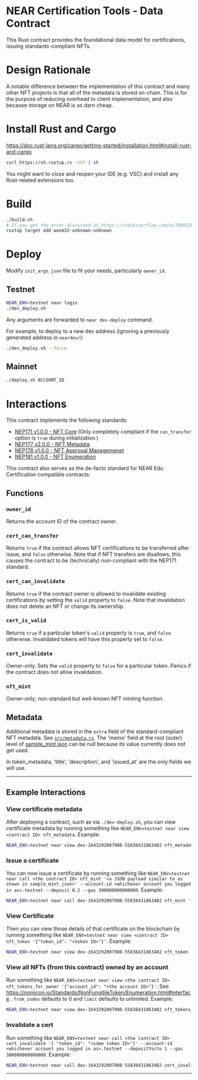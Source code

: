 # NEAR Certification Tools - Data Contract

This Rust contract provides the foundational data model for certifications, issuing standards-compliant NFTs.

# Design Rationale

A notable difference between the implementation of this contract and many other NFT projects is that all of the metadata
is stored on-chain. This is for the purpose of reducing overhead to client implementation, and also because storage on
NEAR is so darn cheap.

# Install Rust and Cargo
https://doc.rust-lang.org/cargo/getting-started/installation.html#install-rust-and-cargo
```bash
curl https://sh.rustup.rs -sSf | sh
```
You might want to close and reopen your IDE (e.g. VSC) and install any Rust-related extensions too.

# Build

```bash
./build.sh
# If you get the error discussed at https://stackoverflow.com/a/70883283/470749, try first running:
rustup target add wasm32-unknown-unknown
```

# Deploy

Modify `init_args.json` file to fit your needs, particularly `owner_id`.

## Testnet

```bash
NEAR_ENV=testnet near login
./dev_deploy.sh
```

Any arguments are forwarded to `near dev-deploy` command.

For example, to deploy to a new dev address (ignoring a previously generated address in `neardev/`):

```bash
./dev_deploy.sh --force
```

## Mainnet

```bash
./deploy.sh ACCOUNT_ID
```

# Interactions

This contract implements the following standards:

* [NEP171 v1.0.0 - NFT Core](https://github.com/near/NEPs/blob/master/specs/Standards/NonFungibleToken/Core.md) (Only
  completely compliant if the `can_transfer` option is `true` during initialization.)
* [NEP177 v2.0.0 - NFT Metadata](https://github.com/near/NEPs/blob/master/specs/Standards/NonFungibleToken/Metadata.md)
* [NEP178 v1.0.0 - NFT Approval Managemenet](https://github.com/near/NEPs/blob/master/specs/Standards/NonFungibleToken/ApprovalManagement.md)
* [NEP181 v1.0.0 - NFT Enumeration](https://github.com/near/NEPs/blob/master/specs/Standards/NonFungibleToken/Enumeration.md)

This contract also serves as the de-facto standard for NEAR Edu Certification compatible contracts:

## Functions

### `owner_id`

Returns the account ID of the contract owner.

### `cert_can_transfer`

Returns `true` if the contract allows NFT certifications to be transferred after issue, and `false` otherwise. Note that
if NFT transfers are disallows, this causes the contract to be (technically) non-compliant with the NEP171 standard.

### `cert_can_invalidate`

Returns `true` if the contract owner is allowed to invalidate existing certifications by setting the `valid` property
to `false`. Note that invalidation does not delete an NFT or change its ownership.

### `cert_is_valid`

Returns `true` if a particular token's `valid` property is `true`, and `false` otherwise. Invalidated tokens will have
this property set to `false`.

### `cert_invalidate`

Owner-only. Sets the `valid` property to `false` for a particular token. Panics if the contract does not allow
invalidation.

### `nft_mint`

Owner-only; non-standard but well-known NFT minting function.

## Metadata

Additional metadata is stored in the `extra` field of the standard-compliant NFT metadata.
See [`src/metadata.rs`](src/metadata.rs).
The 'memo' field at the root (outer) level of [sample_mint.json](sample_mint.json) can be null because its value currently does not get used.

In token_metadata, 'title', 'description', and 'issued_at' are the only fields we will use.

----
## Example Interactions

### View certificate metadata
After deploying a contract, such as via `./dev-deploy.sh`, you can view certificate metadata by running something like `NEAR_ENV=testnet near view <contract ID> nft_metadata`. Example:
```bash
NEAR_ENV=testnet near view dev-1643292007908-55838431863482 nft_metadata
```

### Issue a certificate
You can now issue a certificate by running something like `NEAR_ENV=testnet near call <the contract ID> nft_mint '<a JSON payload similar to as shown in sample_mint.json>' --account-id <whichever account you logged in as>.testnet --deposit 0.2 --gas 300000000000000`. Example:
```bash
NEAR_ENV=testnet near call dev-1643292007908-55838431863482 nft_mint '{  "token_id": "103216412112497cb6c193152a27c49a",  "receiver_account_id": "hatchet.testnet",  "token_metadata": {    "title": "Certified White Hat Hacker",    "description": "This certifies that the recipient has fulfilled Organization, Inc.s requirements as a white hat hacker.",    "media": null,    "media_hash": null,    "copies": 1,    "issued_at": "2021-11-28 13:00",    "expires_at": null,    "starts_at": null,    "updated_at": null,    "extra": null,    "reference": null,    "reference_hash": null  },  "certification_metadata": {    "authority_id": "john_instructor.near",    "authority_name": "John Instructor",    "program": "TR101",    "program_name": "White hat hacking with transferable certification",    "program_link": "https://near.university",    "program_start_date": null,    "program_end_date": null,    "original_recipient_id": "hatchet.testnet",    "original_recipient_name": "Original Recipient",    "valid": true,    "memo": null  },  "memo": null}' --account-id ryancwalsh.testnet --deposit 0.2 --gas 300000000000000
```

### View Certificate
Then you can view those details of that certificate on the blockchain by running something like `NEAR_ENV=testnet near view <contract ID> nft_token '{"token_id": "<token ID>"}'`. Example:
```bash
NEAR_ENV=testnet near view dev-1643292007908-55838431863482 nft_token '{"token_id": "103216412112497cb6c193152a27c49a"}'
```

### View all NFTs (from this contract) owned by an account
Run something like `NEAR_ENV=testnet near view <the contract ID> nft_tokens_for_owner '{"account_id": "<the account ID>"}'`. See https://nomicon.io/Standards/NonFungibleToken/Enumeration.html#interface . `from_index` defaults to 0 and `limit` defaults to unlimited. Example:
```bash
NEAR_ENV=testnet near view dev-1643292007908-55838431863482 nft_tokens_for_owner '{"account_id": "hatchet.testnet"}'
```

### Invalidate a cert
Run something like `NEAR_ENV=testnet near call <the contract ID> cert_invalidate '{ "token_id": "<some token ID>"}' --account-id <whichever account you logged in as>.testnet --depositYocto 1 --gas 300000000000000`. Example:
```bash
NEAR_ENV=testnet near call dev-1643292007908-55838431863482 cert_invalidate '{ "token_id": "303216412112497cb6c193152a27c49c"}' --account-id ryancwalsh.testnet --depositYocto 1 --gas 300000000000000
```
----